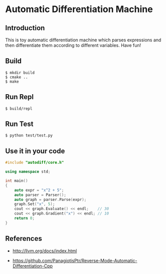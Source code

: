 # Automatic Differentiation Machine

## Introduction

This is toy automatic differentiation machine which parses expressions and then differentiate them according to different variables. Have fun!

## Build

```
$ mkdir build
$ cmake ..
$ make
```

## Run Repl

```
$ build/repl
```

## Run Test

```
$ python test/test.py
```

## Use it in your code

```c++
#include "autodiff/core.h"

using namespace std;

int main()
{
    auto expr = "x^2 + 5";
    auto parser = Parser();
    auto graph = parser.Parse(expr);
    graph.Set("x", 5);
    cout << graph.Evaluate() << endl;    // 30
    cout << graph.Gradient("x") << endl; // 10
    return 0;
}
```

## References

- http://llvm.org/docs/index.html

- https://github.com/PanagiotisPtr/Reverse-Mode-Automatic-Differentiation-Cpp


